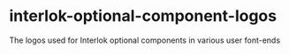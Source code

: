 # interlok-optional-component-logos
The logos used for Interlok optional components in various user font-ends
